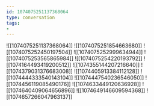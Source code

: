 ```yaml
---
id: 1074075251137368064
type: conversation
tags:
- 
---
```

![[1074075251137368064]]
![[1074075251854663680]]
![[1074075252450197504]]
![[1074075252999634944]]
![[1074075253565865984]]
![[1074075254220193792]]
![[1074164493419200512]]
![[1074355144207216640]]
![[1074379031376683008]]
![[1074405913384112128]]
![[1074444333540143104]]
![[1074447540236546050]]
![[1074456119085490176]]
![[1074633449120636928]]
![[1074640409064656896]]
![[1074649146609594368]]
![[1074657266047963137]]

